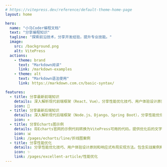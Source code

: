 ```yaml
---
# https://vitepress.dev/reference/default-theme-home-page
layout: home

hero:
  name: "小马Coder编程文档"
  text: "分享编程知识"
  tagline: "探索前沿技术，分享开发经验，提升专业技能。"
  image:
    src: /background.png
    alt: VitePress
  actions:
    - theme: brand
      text: "Markdown阅读"
      link: /markdown-examples
    - theme: alt
      text: "Markdown语法使用"
      link: https://markdown.com.cn/basic-syntax/

features:
  - title: 分享最新前端知识
    details: 深入解析现代前端框架（React、Vue），分享性能优化技巧、用户体验设计原则和响应式布局实现方法。包含实战案例和代码示例。
    icon: 🚀
  - title: 分享最新后端知识
    details: 深入解析现代后端框架（Node.js、Django、Spring Boot），分享性能优化技巧、用户体验设计原则和响应式布局实现方法。包含实战案例和代码示例。
    icon: ✈️
  - title: 分享Echarts图示例
    details: 将Echarts官网的示例代码转换为VitePress可用的代码，提供优化后的文字内容和详细配置说明，帮助开发者快速实现数据可视化。
    icon: 📊
    link: /pages/echarts/line/折线图案例
  - title: 分享性能优化
    details: 分享性能优化技巧、用户体验设计原则和响应式布局实现方法。包含实战案例和代码示例。
    icon: ✨
    link: /pages/excellent-article/性能优化
---
```


